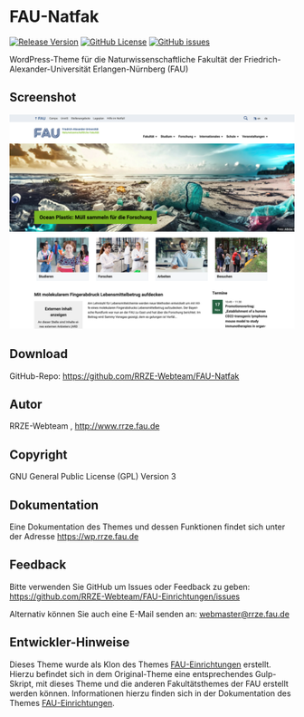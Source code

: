 # FAU-Natfak

[![Release Version](https://img.shields.io/github/v/release/rrze-webteam/FAU-Natfak?label=Release+Version)](https://github.com/rrze-webteam/fau-natfak/releases/) [![GitHub License](https://img.shields.io/github/license/rrze-webteam/fau-natfak?label=Lizenz)](https://github.com/RRZE-Webteam/FAU-Natfak/blob/master/LICENSE) [![GitHub issues](https://img.shields.io/github/issues/rrze-webteam/fau-einrichtungen)](https://github.com/RRZE-Webteam/FAU-Einrichtungen/issues)

WordPress-Theme für die Naturwissenschaftliche Fakultät der Friedrich-Alexander-Universität Erlangen-Nürnberg (FAU)

## Screenshot

![Beispiel Theme Screenshot](screenshot.png)

## Download 

GitHub-Repo: https://github.com/RRZE-Webteam/FAU-Natfak

## Autor 

RRZE-Webteam , http://www.rrze.fau.de

## Copyright

GNU General Public License (GPL) Version 3

## Dokumentation

Eine Dokumentation des Themes und dessen Funktionen findet sich unter der Adresse
https://wp.rrze.fau.de  

## Feedback

Bitte verwenden Sie GitHub um Issues oder Feedback zu geben:
 https://github.com/RRZE-Webteam/FAU-Einrichtungen/issues

Alternativ können Sie auch eine E-Mail senden an: 
 webmaster@rrze.fau.de


## Entwickler-Hinweise

Dieses Theme wurde als Klon des Themes [FAU-Einrichtungen](https://github.com/RRZE-Webteam/FAU-Einrichtungen/) erstellt.
Hierzu befindet sich in dem Original-Theme eine entsprechendes Gulp-Skript, mit dieses Theme und die anderen Fakultätsthemes der FAU erstellt werden können.
Informationen hierzu finden sich in der Dokumentation des Themes [FAU-Einrichtungen](https://github.com/RRZE-Webteam/FAU-Einrichtungen/).


